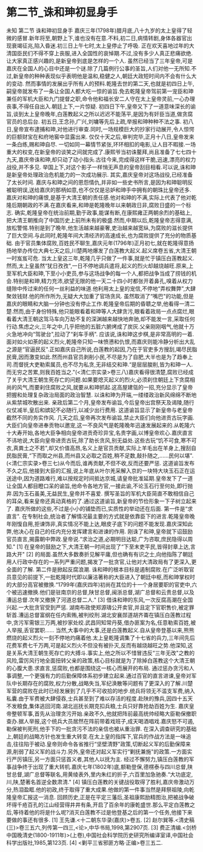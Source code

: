 # 第二节_诛和珅初显身手

未知
第二节
诛和珅初显身手
嘉庆三年(1798年)腊月底,八十九岁的太上皇得了轻微的感冒.新年将至,朝野上下,谁也没有在意.不料,初二日,病情转剧,身体各器官出现衰竭征兆,陷入昏迷.初三日上午七时,太上皇停止了呼吸.
正在欢天喜地过年的大清国臣民们不得不穿上丧服,进入全国性的哀悼期.不过,没有多少人真正悲痛欲绝.让大家真正感兴趣的,是新皇帝到底是怎样的一个人.
虽然已经当了三年皇帝,可是嘉庆在全国人的心目中还是一个谜.除了几篇例行公事的圣旨,人们对他一无所知.不过,新皇帝的种种表现似乎表明他是温和,稳健之人,朝廷大政短时间内不会有什么大的变动.
然而事情的发展出乎所有人的预料.乾隆去世的第二天,也就是初四日上午,嗣皇帝就发布了一条让全国人都大吃一惊的谕旨.免去乾隆皇帝驾前第一宠臣和珅兼任的军机大臣和九门提督之职,命令他和福长安二人守在太上皇帝灵前,一心办理丧事,不得任自出入.朝廷上下,一片惊疑.
初四日下午,皇帝又下了一道意味深长的谕旨,谈到太上皇帝晚年,白莲教起义之所以迟迟不能荡平,是因为有奸臣当道,做贪腐官员的总后台.
初五日,王念孙,广兴,刘墉等先后上疏,举报和珅种种不法之事.
初八日,皇帝宣布逮捕和珅,对他进行审查.同时,一场规模巨大的抄家行动展开,令人惊愕的巨额财宝在和府地窖中显露出来.
仅仅十天之后,审判完毕,正月十八日,皇帝发来一条白练,赐和珅自尽.
一切如同一幕情节紧张,环环相扣的电影,让人目不暇接.一场重大的权变,在新皇帝的谈笑之间就完成了.康熙爷当初诛鳌拜,尚且准备了七七四十九天,嘉庆帝诛和珅,却只动了动小指头.古往今来,完成得这样干脆,迅速,漂亮的权力战役,并不多见.
举国上下,对这个影子一样悄无声息的皇帝刮目相看.可以说,诛和珅是新皇帝处理政治危机能力的一次成功展示.
其实,嘉庆皇帝对这场战役,已经准备了太长时间.
嘉庆与和珅之间的恩怨情仇,并非如一些史书所言,是因为和珅聪明反被聪明误,送给嘉庆的那柄如意,也不仅仅是忌妒和珅手中拥有的朝珠比皇帝还多.
嘉庆对和珅的痛恨,是基于大清王朝的责任感.他对和珅的不满,实际上代表了他对乾隆后期朝政的不满.在嘉庆看来,和珅是乾隆晚年以来朝政日非,腐败日盛的一个标志.
确实,乾隆皇帝在统治前期,勤于政事,能谋有断,在康熙雍正两朝余烈的基础上,把大清王朝推向了中国历史上前所未有的极盛.然而,中期以后,乾隆皇帝志得意满,放松警惕.特别是到了晚年,他生活越来越豪奢,吏治越来越宽纵,为腐败的滋长提供了巨大空间.与此同时,乾隆年间大清经济的高速成长,也为腐败提供了充分的物质基础.
由于官员集体腐败,百姓民不聊生,嘉庆元年(1796年)正月初七,就在乾隆得意扬扬地举办传位大典七天之后,川楚两地爆发了白莲教大起义.起义席卷五省,大清王朝一时岌岌可危.
当太上皇这三年,乾隆几乎只做了一件事,就是忙于镇压白莲教起义.然而,太上皇虽然“犹日孜孜",一日不停地调兵遣将,起义的烈火却越烧越旺.原来,上至军机大臣和珅,下至小小吏员,参与这场战争的每一个人,都把战争当成了捞钱的机会.特别是和珅,精力充沛,欲望无限的他一天二十四小时都张开着鼻孔,嗅着从权力缝隙中传过来的任何一丝利益的味道.他利用太上皇的宠信,不停地“弄权舞弊",大肆聚敛钱财.他的所作所为,无疑大大加重了官场贪风.
虽然取消了“嘴巴"的功能,但是嘉庆的眼睛和大脑一分钟也没有停止工作.乾隆皇帝后期的昏聩之举,他看得一清二楚.然而,由于身份特殊,他只能眼看着和珅等人大肆贪污,眼看着政局一点点腐烂,眼看着大清王朝这驾马车向万劫不复的深渊越来越快地奔驰,却不能发一言,采取任何行动.焦虑之火,三年之中,几乎把他的五脏六腑烤成了炭灰.父亲刚刚咽气,他就十万火急地冲向“驾驶台",拉动了“刹车手柄".
应该说,诛和珅这步棋,是非常高明的一着.面对如火如荼的起义烈火,乾隆帝只知一味愤懑和仇恨,而嘉庆则能冷静分析出大乱之源是“官逼民反".正如嘉庆自己所说,白莲教的起因,乃在于官吏多方搜刮,竭尽民脂民膏,因而激变如此.然而州县官员剥削小民,不尽是为了自肥,大半也是为了趋奉上司.而督抚大吏勒索属员,也不尽为私贪,无非结交和珅.“是层层脧削,皆为和珅一人.而无穷之苦累,则我百姓当之."(<清仁宗实录>卷三八)嘉庆看得很清楚,腐败已经成了关乎大清王朝生死存亡的问题.如果要熄灭起义的烈火,必须刹住朝廷上下贪腐相尚的风气,而要刹住腐败之风,就要从和珅抓起.这高屋建瓴的一招,充分显示了皇帝把握和处理复杂政治局面的政治智慧.
以诛和珅为开端,一缕缕政治新风绵绵不断地从紫禁城吹散出来.
亲政后第二个月,皇帝发布谕旨,今后皇帝出宫祭天及谒陵,随行仪仗减半,皇后和嫔妃不必随行,以减少出行费用.
这道谕旨显示了新皇帝与老皇帝截然不同的务实作风.
几天之后,皇帝再次发布谕旨,禁止大臣们向他进贡古玩字画.大臣们向皇帝进奉贡物以邀宠,这一不良风气是乾隆晚年迅速发展起来的.从乾隆六十大寿开始,各地大臣争相向皇帝进贡奇珍异宝,名贵字画,以博皇帝欢心.嘉庆直言不讳地说,大臣向皇帝进贡古玩,除了助长贪风,别无益处.这些古玩“饥不可食,寒不可衣,真粪土之不若",却又价值高昂,名义上是官员贡献,实际上羊毛出在羊身上,搜刮自民脂民膏,“下而取之州县,而州县又必取之百姓,稍不足数,敲扑随之,......民何以堪".(<清仁宗实录>卷三七)从今而后,谁再贡献,不但不收,反而还要严惩.
这道谕旨发布不久之后,他接到大臣的汇报,说上年底从叶尔羌采解入京的一块特大块玉石正在运送途中,因为道路难行,难以按规定时间抵达京城,请皇帝批准延期.皇帝发下了一道让全国人都目瞪口呆的谕旨,他命令各地方官,一接此谕,不论玉石行至何处,即行抛弃.因为玉石虽美,无益民生,皇帝并不喜爱.
撰写圣旨的军机大臣简直不敢相信自己的耳朵,看来皇帝还真动真格的了.通过这道谕旨,新皇帝的节俭形象一下子树立起来了.
嘉庆所做的这些,不过是小小的铺垫而已,实质性的举动还在后面.
第一件是“求直言".
在专制社会,统治者了解情况最主要的方式就是依靠臣下的进言.乾隆皇帝晚年刚愎自用,拒谏饰非,真实情况不能上达,眼皮子底下的问题不能发现.嘉庆深知此弊,他决心在自己的任内充分发挥建言和进谏的作用.
刚诛了和珅,皇帝就下诏鼓励官员直言,揭露朝中弊政.皇帝说.“求治之道,必期明目达聪,广为咨取,庶民隐得以周知."
[1]
在皇帝的鼓励之下,大清王朝一时间出现了“下至末吏平民,皆得封章上达,言路大开"
[2]
的局面.虽然大多数奏折见解平庸,但也确有有识之士,向他指陈了朝廷用人行政中存在的一系列严重问题,揭发了一批贪官,让他对大清政局有了更深入,更全面的了解.
第二件是掀起反腐浪潮.
诛和珅的根本目标是遏制腐败.在广泛听取官员意见的前提下,一批乾隆时代即以廉洁著称的大臣进入了朝廷中枢,而和珅掌权时的大部分高官被撤换.“1799年(嘉庆四年)初尚在其位的十一个身居要职的官吏中,六个被迅速撤换.他们是驻南京的总督,陕甘总督,闽浙总督,湖广总督和云贵总督,以及漕运总督.次年又撤换了河道总督二人."
[3]
借诛和珅的东风,一次反腐高潮在全国兴起.一大批贪官受到严惩.
湖南布政使郑源璹公开卖官,并且定下官职售价,被定罪斩首.漕运总督富纲在任内索贿,被判绞刑.湖北安襄郧道胡齐崙在镇压白莲教过程中,贪污军需银三万两,被抄家处绞.武昌同知常丹葵,借办匪案为名,任意勒索百姓,被人举报,丢官罢职......
当然,大事中的大事,还是白莲教起义.自从皇帝登基以来,熊熊燃烧的起义烈火一刻不停地灼痛着他.太上皇乾隆调集了十七省的兵力,三年间先后花费军费七千万两,可是起义烈火不但没有被扑灭,反而有越烧越旺之势.他深知,这是关系大清王朝生死存亡的大搏斗.事实上,他之所以不惜冒违反“三年无改"之教的风险,雷厉风行地全面扭转父亲的政策,核心目标就是为了除掉白莲教这个大清王朝的心腹大患.求直言,惩腐败,也都是围绕这一核心而展开的布局.
通过惩办贪污和人事调整,一个更强有力的后勤保障体系初步建立起来.通过百官的直言进谏,皇帝对军队中长期存在的腐败,权力分散,战略失当,军纪涣散等问题有了更深入的了解.川楚军营的腐败在此时已经发展到了几乎不可收拾的地步.统兵将领无不滥支军费,纳入私囊.由于军费被大肆侵吞,士兵甚至到了难以存活的程度.赴陕的豫兵,因四十五天不发粮食,集体逃回河南.湖北巡抚长期克扣兵粮,士兵只好靠抢劫百姓为生.
嘉庆皇帝整顿军事,首先从治理贪污开始.亲政不久,他就把阵前最高统帅经略大臣勒保撤职查办.据人举报,这个统兵大员居然在阵前带着戏班子,成天喝酒唱戏.嘉庆怒不可遏,勒保被判死刑,他手下的一批贪污不法的亲信也被从重治罪.
在深入调查研究的基础上,朝廷的战略方针也发生重大转变.在太上皇的指挥下,官兵的作战方法是一味追击,往往陷于被动.皇帝则命令各省推行“坚壁清野"政策,切断起义军的后勤保障来源,削弱了起义军的战斗力.另外,皇帝还对起义军实行“剿抚兼施"的政策.一方面实行严厉镇压,另一方面只惩首义者,其他人以抚为主.
经过不懈努力,镇压白莲教的军事战争终于出现了重大转机.嘉庆七年(1802年)底,额勒登保,德楞泰与四川总督,陕甘总督,湖广总督等联名,用黄绫表外,里内朱红的折子,六百里加急驰奏.“大功底定,川,陕,楚著名首逆全数肃清."
[4]
镇压白莲教的关键战役取得了胜利,嘉庆帝激动万分,热泪盈眶.他的初政,终于取得了重大成果.他做的第一件事当然是拜祭祖陵,向乾隆皇帝汇报这一消息.
回顾历史,正是在平定三藩后,圣祖康熙励精图治,把被战争破坏得千疮百孔的江山经营得井井有条,开启了百余年的康乾盛世.那么平定白莲教之后,等待着他的将是什么呢?消灭白莲教不过是他登基之后的第一个任务,他接下来要做的事还有很多.
[1]
王先谦.<十二朝东华录(嘉庆)>卷五.
[2]
赵尔巽等.<清史稿(三)>卷三五六,列传第一四三,<论>,中华书局,1998,第2907页.
[3]
费正清编.<剑桥中国晚清史(1800-1911年)>(上卷),中国社会科学院历史研究所编译室译,中国社会科学出版社,1985,第123页.
[4]
<剿平三省邪匪方略·正编>卷三五二.
